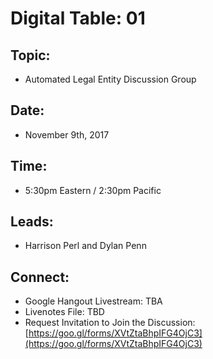 # Digital Table: 01 

## Topic: 

* Automated Legal Entity Discussion Group

## Date: 

* November 9th, 2017 

## Time: 

* 5:30pm Eastern / 2:30pm Pacific

## Leads: 

* Harrison Perl and Dylan Penn

## Connect:

* Google Hangout Livestream: TBA
* Livenotes File: TBD 
* Request Invitation to Join the Discussion: [https://goo.gl/forms/XVtZtaBhpIFG4OjC3](https://goo.gl/forms/XVtZtaBhpIFG4OjC3)

